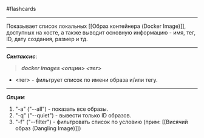 #flashcards
***
Показывает список локальных [[Образ контейнера (Docker Image)]], доступных на хосте, а также выводит основную информацию - имя, тег, ID, дату создания, размер и тд.
***
***Синтаксис***:
>***docker images <опции> <тег>***
- <тег> - фильтрует список по имени образа и/или тегу.
***
***Опции***:
1. "-a" ("--all") - показать все образы.
2. "-q" ("--quiet") - вывести только ID образов.
3. "-f" ("--filter") - фильтровать список по условию (прим: [[Висячий образ (Dangling Image)]])
<!--SR:!2025-10-07,8,250-->